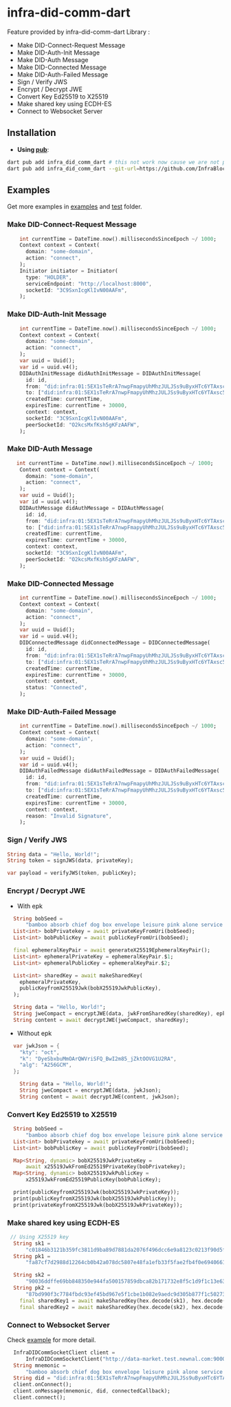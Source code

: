 # infra-did-comm-dart

Feature provided by infra-did-comm-dart Library :

-   Make DID-Connect-Request Message
-   Make DID-Auth-Init Message
-   Make DID-Auth Message
-   Make DID-Connected Message
-   Make DID-Auth-Failed Message
-   Sign / Verify JWS
-   Encrypt / Decrypt JWE
-   Convert Key Ed25519 to X25519
-   Make shared key using ECDH-ES
-   Connect to Websocket Server

## Installation

-   **Using [pub](https://pub.dev)**:

```sh
dart pub add infra_did_comm_dart # this not work now cause we are not published yet
dart pub add infra_did_comm_dart --git-url=https://github.com/InfraBlockchain/infra-did-comm-dart.git # you can add with git url
```

## Examples

Get more examples in [examples](./examples) and [test](./test) folder.

### Make DID-Connect-Request Message

```dart
    int currentTime = DateTime.now().millisecondsSinceEpoch ~/ 1000;
    Context context = Context(
      domain: "some-domain",
      action: "connect",
    );
    Initiator initiator = Initiator(
      type: "HOLDER",
      serviceEndpoint: "http://localhost:8000",
      socketId: "3C9SxnIcgKlIvN00AAFm",
    );
```

### Make DID-Auth-Init Message

```dart
    int currentTime = DateTime.now().millisecondsSinceEpoch ~/ 1000;
    Context context = Context(
      domain: "some-domain",
      action: "connect",
    );
    var uuid = Uuid();
    var id = uuid.v4();
    DIDAuthInitMessage didAuthInitMessage = DIDAuthInitMessage(
      id: id,
      from: "did:infra:01:5EX1sTeRrA7nwpFmapyUhMhzJULJSs9uByxHTc6YTAxsc58z",
      to: ["did:infra:01:5EX1sTeRrA7nwpFmapyUhMhzJULJSs9uByxHTc6YTAxsc58z"],
      createdTime: currentTime,
      expiresTime: currentTime + 30000,
      context: context,
      socketId: "3C9SxnIcgKlIvN00AAFm",
      peerSocketId: "O2kcsMxfKsh5gKFzAAFW",
    );
```

### Make DID-Auth Message

```dart
   int currentTime = DateTime.now().millisecondsSinceEpoch ~/ 1000;
    Context context = Context(
      domain: "some-domain",
      action: "connect",
    );
    var uuid = Uuid();
    var id = uuid.v4();
    DIDAuthMessage didAuthMessage = DIDAuthMessage(
      id: id,
      from: "did:infra:01:5EX1sTeRrA7nwpFmapyUhMhzJULJSs9uByxHTc6YTAxsc58z",
      to: ["did:infra:01:5EX1sTeRrA7nwpFmapyUhMhzJULJSs9uByxHTc6YTAxsc58z"],
      createdTime: currentTime,
      expiresTime: currentTime + 30000,
      context: context,
      socketId: "3C9SxnIcgKlIvN00AAFm",
      peerSocketId: "O2kcsMxfKsh5gKFzAAFW",
    );
```

### Make DID-Connected Message

```dart
    int currentTime = DateTime.now().millisecondsSinceEpoch ~/ 1000;
    Context context = Context(
      domain: "some-domain",
      action: "connect",
    );
    var uuid = Uuid();
    var id = uuid.v4();
    DIDConnectedMessage didConnectedMessage = DIDConnectedMessage(
      id: id,
      from: "did:infra:01:5EX1sTeRrA7nwpFmapyUhMhzJULJSs9uByxHTc6YTAxsc58z",
      to: ["did:infra:01:5EX1sTeRrA7nwpFmapyUhMhzJULJSs9uByxHTc6YTAxsc58z"],
      createdTime: currentTime,
      expiresTime: currentTime + 30000,
      context: context,
      status: "Connected",
    );
```

### Make DID-Auth-Failed Message

```dart
    int currentTime = DateTime.now().millisecondsSinceEpoch ~/ 1000;
    Context context = Context(
      domain: "some-domain",
      action: "connect",
    );
    var uuid = Uuid();
    var id = uuid.v4();
    DIDAuthFailedMessage didAuthFailedMessage = DIDAuthFailedMessage(
      id: id,
      from: "did:infra:01:5EX1sTeRrA7nwpFmapyUhMhzJULJSs9uByxHTc6YTAxsc58z",
      to: ["did:infra:01:5EX1sTeRrA7nwpFmapyUhMhzJULJSs9uByxHTc6YTAxsc58z"],
      createdTime: currentTime,
      expiresTime: currentTime + 30000,
      context: context,
      reason: "Invalid Signature",
    );
```

### Sign / Verify JWS

```dart
String data = "Hello, World!";
String token = signJWS(data, privateKey);

var payload = verifyJWS(token, publicKey);
```

### Encrypt / Decrypt JWE

* With epk

```dart
  String bobSeed =
      "bamboo absorb chief dog box envelope leisure pink alone service spin more";
  List<int> bobPrivatekey = await privateKeyFromUri(bobSeed);
  List<int> bobPublicKey = await publicKeyFromUri(bobSeed);

  final ephemeralKeyPair = await generateX25519EphemeralKeyPair();
  List<int> ephemeralPrivateKey = ephemeralKeyPair.$1;
  List<int> ephemeralPublicKey = ephemeralKeyPair.$2;

  List<int> sharedKey = await makeSharedKey(
    ephemeralPrivateKey,
    publicKeyfromX25519Jwk(bobX25519JwkPublicKey),
  );

  String data = "Hello, World!";
  String jweCompact = encryptJWE(data, jwkFromSharedKey(sharedKey), epk: x25519JwkFromX25519PublicKey(ephemeralPublicKey));
  String content = await decryptJWE(jweCompact, sharedKey);
```

* Without epk

```dart
  var jwkJson = {
    "kty": "oct",
    "k": "DyeSbxbuMmOArQWVriSFQ_BwI2m85_jZktOOVG1U2RA",
    "alg": "A256GCM",
  };

    String data = "Hello, World!";
    String jweCompact = encryptJWE(data, jwkJson);
    String content = await decryptJWE(content, jwkJson);
```

### Convert Key Ed25519 to X25519

```dart
  String bobSeed =
      "bamboo absorb chief dog box envelope leisure pink alone service spin more";
  List<int> bobPrivatekey = await privateKeyFromUri(bobSeed);
  List<int> bobPublicKey = await publicKeyFromUri(bobSeed);

  Map<String, dynamic> bobX25519JwkPrivateKey =
      await x25519JwkFromEd25519PrivateKey(bobPrivatekey);
  Map<String, dynamic> bobX25519JwkPublicKey =
      x25519JwkFromEd25519PublicKey(bobPublicKey);

  print(publicKeyfromX25519Jwk(bobX25519JwkPrivateKey));
  print(publicKeyfromX25519Jwk(bobX25519JwkPublicKey));
  print(privateKeyfromX25519Jwk(bobX25519JwkPrivateKey));
```

### Make shared key using ECDH-ES

```dart
 // Using X25519 key
  String sk1 =
      "c01846b3121b359fc3811d9ba89d7881da2076f496dcc6e9a8123c0213f90d5f";
  String pk1 =
      "fa87cf7d2988d12264cb0b42a078dc5807e48fa1efb33f5fae2fb4f0e6940661";

  String sk2 =
      "90036ddffe69bb848350e944fa500157859dbca82b171732e8f5c1d9f1c13e63";
  String pk2 =
      "87bd990f3c7784fbdc93ef45bd967e5f1cbe1b082e9aedc9d305b877f1c50273";
    final sharedKey1 = await makeSharedKey(hex.decode(sk1), hex.decode(pk2));
    final sharedKey2 = await makeSharedKey(hex.decode(sk2), hex.decode(pk1));
```

### Connect to Websocket Server

Check [example](./examples/socket-io) for more detail.

```dart
  InfraDIDCommSocketClient client =
      InfraDIDCommSocketClient("http://data-market.test.newnal.com:9000");
  String mnemonic =
      "bamboo absorb chief dog box envelope leisure pink alone service spin more";
  String did = "did:infra:01:5EX1sTeRrA7nwpFmapyUhMhzJULJSs9uByxHTc6YTAxsc58z";
  client.onConnect();
  client.onMessage(mnemonic, did, connectedCallback);
  client.connect();
```